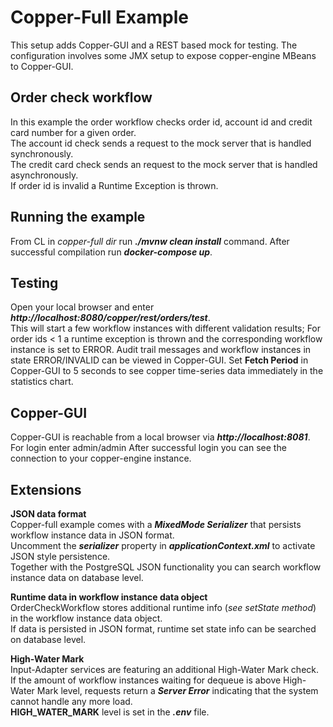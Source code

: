 Copper-Full Example
===================
This setup adds Copper-GUI and a REST based mock for testing. 
The configuration involves some JMX setup to expose copper-engine MBeans to Copper-GUI. 

Order check workflow
------------------
In this example the order workflow checks order id, account id and credit card number for a given order.  
The account id check sends a request to the mock server that is handled synchronously.  
The credit card check sends an request to the mock server that is handled asynchronously.  
If order id is invalid a Runtime Exception is thrown.

Running the example
-------------------
From CL in *copper-full dir* run ***./mvnw clean install*** command. 
After successful compilation run ***docker-compose up***.

Testing
-------
Open your local browser and enter 
***http://localhost:8080/copper/rest/orders/test***.  
This will start a few workflow instances with different validation results;
For order ids < 1 a runtime exception is thrown and the corresponding workflow instance
is set to ERROR. 
Audit trail messages and workflow instances in state ERROR/INVALID can be viewed in Copper-GUI.
Set **Fetch Period** in Copper-GUI to 5 seconds to see copper time-series data immediately in the statistics chart.

Copper-GUI
---------- 
Copper-GUI is reachable from a local browser via
***http://localhost:8081***.  
For login enter admin/admin
After successful login you can see the connection to your copper-engine instance.

Extensions
----------
**JSON data format**  
Copper-full example comes with a ***MixedMode Serializer*** that persists workflow instance data in JSON format.  
Uncomment the ***serializer*** property in ***applicationContext.xml*** to activate JSON style persistence.  
Together with the PostgreSQL JSON functionality you can search workflow instance data on database level.  

**Runtime data in workflow instance data object**  
OrderCheckWorkflow stores additional runtime info (*see setState method*) in the workflow instance data object.  
If data is persisted in JSON format, runtime set state info can be searched on database level.   

**High-Water Mark**  
Input-Adapter services are featuring an additional High-Water Mark check. 
If the amount of workflow instances waiting for dequeue is
above High-Water Mark level, requests return a ***Server Error*** indicating
that the system cannot handle any more load.  
**HIGH_WATER_MARK** level is set in the ***.env*** file. 


 




